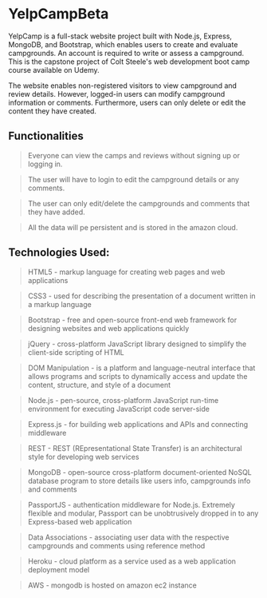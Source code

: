 # YelpCampBeta

YelpCamp is a full-stack website project built with Node.js, Express, MongoDB, and Bootstrap, which enables users to create and evaluate campgrounds. An account is required to write or assess a campground. This is the capstone project of Colt Steele's web development boot camp course available on Udemy.

The website enables non-registered visitors to view campground and review details. However, logged-in users can modify campground information or comments. Furthermore, users can only delete or edit the content they have created.

## Functionalities

>Everyone can view the camps and reviews without signing up or logging in.

>The user will have to login to edit the campground details or any comments.

>The user can only edit/delete the campgrounds and comments that they have added.

>All the data will pe persistent and is stored in the amazon cloud.

## Technologies Used:

>HTML5 - markup language for creating web pages and web applications

>CSS3 - used for describing the presentation of a document written in a markup language

>Bootstrap - free and open-source front-end web framework for designing websites and web applications quickly

>jQuery - cross-platform JavaScript library designed to simplify the client-side scripting of HTML

>DOM Manipulation - is a platform and language-neutral interface that allows programs and scripts to dynamically access and update the content, structure, and style of a document

>Node.js - pen-source, cross-platform JavaScript run-time environment for executing JavaScript code server-side

>Express.js - for building web applications and APIs and connecting middleware

>REST - REST (REpresentational State Transfer) is an architectural style for developing web services

>MongoDB - open-source cross-platform document-oriented NoSQL database program to store details like users info, campgrounds info and comments

>PassportJS - authentication middleware for Node.js. Extremely flexible and modular, Passport can be unobtrusively dropped in to any Express-based web application

>Data Associations - associating user data with the respective campgrounds and comments using reference method

>Heroku - cloud platform as a service used as a web application deployment model

>AWS - mongodb is hosted on amazon ec2 instance
